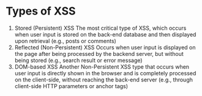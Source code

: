 # Types of XSS

1) Stored (Persistent) XSS
The most critical type of XSS, which occurs when user input is stored on the back-end database and then displayed upon retrieval (e.g., posts or comments)
2) Reflected (Non-Persistent) XSS	Occurs when user input is displayed on the page after being processed by the backend server, but without being stored (e.g., search result or error message)
3) DOM-based XSS	Another Non-Persistent XSS type that occurs when user input is directly shown in the browser and is completely processed on the client-side, without reaching the back-end server (e.g., through client-side HTTP parameters or anchor tags)
